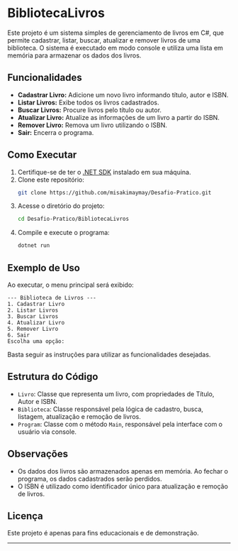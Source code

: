 # BibliotecaLivros

Este projeto é um sistema simples de gerenciamento de livros em C#, que permite cadastrar, listar, buscar, atualizar e remover livros de uma biblioteca. O sistema é executado em modo console e utiliza uma lista em memória para armazenar os dados dos livros.

## Funcionalidades

- **Cadastrar Livro:** Adicione um novo livro informando título, autor e ISBN.
- **Listar Livros:** Exibe todos os livros cadastrados.
- **Buscar Livros:** Procure livros pelo título ou autor.
- **Atualizar Livro:** Atualize as informações de um livro a partir do ISBN.
- **Remover Livro:** Remova um livro utilizando o ISBN.
- **Sair:** Encerra o programa.

## Como Executar

1. Certifique-se de ter o [.NET SDK](https://dotnet.microsoft.com/download) instalado em sua máquina.
2. Clone este repositório:
   ```bash
   git clone https://github.com/misakimaymay/Desafio-Pratico.git
   ```
3. Acesse o diretório do projeto:
   ```bash
   cd Desafio-Pratico/BibliotecaLivros
   ```
4. Compile e execute o programa:
   ```bash
   dotnet run
   ```

## Exemplo de Uso

Ao executar, o menu principal será exibido:

```
--- Biblioteca de Livros ---
1. Cadastrar Livro
2. Listar Livros
3. Buscar Livros
4. Atualizar Livro
5. Remover Livro
6. Sair
Escolha uma opção:
```

Basta seguir as instruções para utilizar as funcionalidades desejadas.

## Estrutura do Código

- `Livro`: Classe que representa um livro, com propriedades de Título, Autor e ISBN.
- `Biblioteca`: Classe responsável pela lógica de cadastro, busca, listagem, atualização e remoção de livros.
- `Program`: Classe com o método `Main`, responsável pela interface com o usuário via console.

## Observações

- Os dados dos livros são armazenados apenas em memória. Ao fechar o programa, os dados cadastrados serão perdidos.
- O ISBN é utilizado como identificador único para atualização e remoção de livros.

## Licença

Este projeto é apenas para fins educacionais e de demonstração.

---
